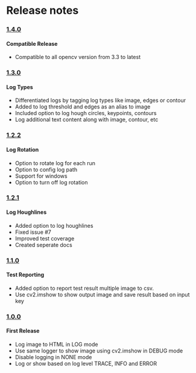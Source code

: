 # Release notes

### [1.4.0](https://pypi.org/project/opencv-log/1.4.0/)
#### Compatible Release
* Compatible to all opencv version from 3.3 to latest

### [1.3.0](https://pypi.org/project/opencv-log/1.3.0/)
#### Log Types
* Differentiated logs by tagging log types like image, edges or contour
* Added to log threshold and edges as an alias to image
* Included option to log hough circles, keypoints, contours
* Log additional text content along with image, contour, etc

### [1.2.2](https://pypi.org/project/opencv-log/1.2.2/)
#### Log Rotation
* Option to rotate log for each run
* Option to config log path
* Support for windows
* Option to turn off log rotation

### [1.2.1](https://pypi.org/project/opencv-log/1.2.1/)
#### Log Houghlines
* Added option to log houghlines
* Fixed issue #7
* Improved test coverage
* Created seperate docs

### [1.1.0](https://pypi.org/project/opencv-log/1.1.0/)
#### Test Reporting
* Added option to report test result  multiple image to csv.
* Use cv2.imshow to show output image and save result based on input key


### [1.0.0](https://pypi.org/project/opencv-log/1.0.0/)
#### First Release
* Log image to HTML in LOG mode
* Use same logger to show image using cv2.imshow in DEBUG mode
* Disable logging in NONE mode
* Log or show based on log level TRACE, INFO and ERROR